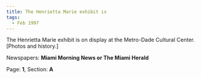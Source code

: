 ```yaml
---  
title: The Henrietta Marie exhibit is  
tags:  
  - Feb 1997  
---  
```

  
The Henrietta Marie exhibit is on display at the Metro-Dade Cultural Center. [Photos and history.]  
  
Newspapers: **Miami Morning News or The Miami Herald**  
  
Page: **1**, Section: **A** 
